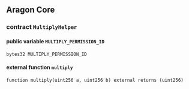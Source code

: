 ## Aragon Core

###  contract `MultiplyHelper`

#### public variable `MULTIPLY_PERMISSION_ID`

```solidity
bytes32 MULTIPLY_PERMISSION_ID 
```

#### external function `multiply`

```solidity
function multiply(uint256 a, uint256 b) external returns (uint256) 
```

